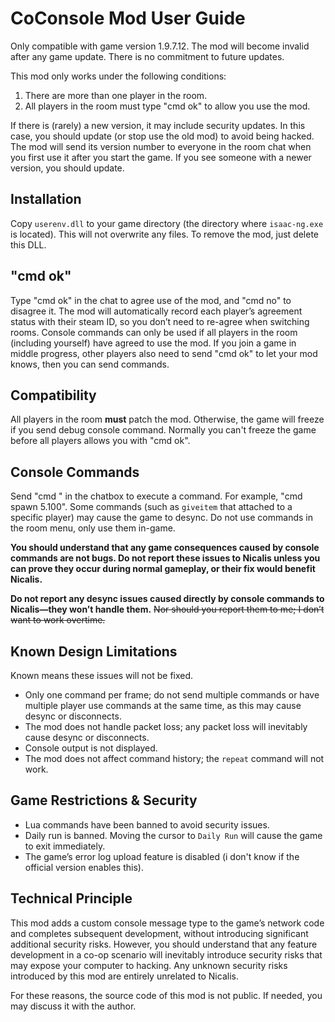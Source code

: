 # CoConsole Mod User Guide

Only compatible with game version 1.9.7.12. The mod will become invalid after any game update. There is no commitment to future updates.

This mod only works under the following conditions:

1. There are more than one player in the room.
2. All players in the room must type "cmd ok" to allow you use the mod.

If there is (rarely) a new version, it may include security updates. In this case, you should update (or stop use the old mod) to avoid being hacked. The mod will send its version number to everyone in the room chat when you first use it after you start the game. If you see someone with a newer version, you should update.

## Installation

Copy `userenv.dll` to your game directory (the directory where `isaac-ng.exe` is located). This will not overwrite any files. To remove the mod, just delete this DLL.

## "cmd ok"

Type "cmd ok" in the chat to agree use of the mod, and "cmd no" to disagree it. The mod will automatically record each player’s agreement status with their steam ID, so you don’t need to re-agree when switching rooms. Console commands can only be used if all players in the room (including yourself) have agreed to use the mod. If you join a game in middle progress, other players also need to send "cmd ok" to let your mod knows, then you can send commands.

## Compatibility

All players in the room **must** patch the mod. Otherwise, the game will freeze if you send debug console command. Normally you can't freeze the game before all players allows you with "cmd ok".

## Console Commands

Send "cmd <command>" in the chatbox to execute a command. For example, "cmd spawn 5.100". Some commands (such as `giveitem` that attached to a specific player) may cause the game to desync. Do not use commands in the room menu, only use them in-game.

**You should understand that any game consequences caused by console commands are not bugs. Do not report these issues to Nicalis unless you can prove they occur during normal gameplay, or their fix would benefit Nicalis.**

**Do not report any desync issues caused directly by console commands to Nicalis—they won’t handle them.** ~~Nor should you report them to me; I don’t want to work overtime.~~

## Known Design Limitations

Known means these issues will not be fixed.

- Only one command per frame; do not send multiple commands or have multiple player use commands at the same time, as this may cause desync or disconnects.
- The mod does not handle packet loss; any packet loss will inevitably cause desync or disconnects.
- Console output is not displayed.
- The mod does not affect command history; the `repeat` command will not work.

## Game Restrictions & Security

- Lua commands have been banned to avoid security issues.
- Daily run is banned. Moving the cursor to `Daily Run` will cause the game to exit immediately.
- The game’s error log upload feature is disabled (i don't know if the official version enables this).

## Technical Principle

This mod adds a custom console message type to the game’s network code and completes subsequent development, without introducing significant additional security risks. However, you should understand that any feature development in a co-op scenario will inevitably introduce security risks that may expose your computer to hacking. Any unknown security risks introduced by this mod are entirely unrelated to Nicalis.

For these reasons, the source code of this mod is not public. If needed, you may discuss it with the author.

